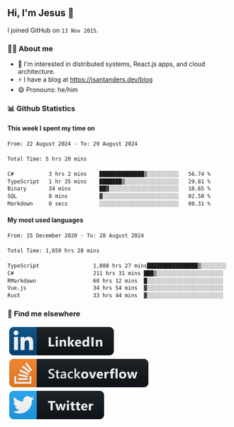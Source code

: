 ## Hi, I'm Jesus 👋

I joined GitHub on `13 Nov 2015`.

<!-- Talking about you -->

### 👨‍💻 About me

- 👦 I'm interested in distributed systems, React.js apps, and cloud architecture.
- ⚡️ I have a blog at <https://jsantanders.dev/blog>
- 😄 Pronouns: he/him

### 📊 Github Statistics

#### This week I spent my time on

<!--START_SECTION:weekly-->

```txt
From: 22 August 2024 - To: 29 August 2024

Total Time: 5 hrs 20 mins

C#           3 hrs 2 mins    ██████████████▒░░░░░░░░░░   56.74 %
TypeScript   1 hr 35 mins    ███████▒░░░░░░░░░░░░░░░░░   29.81 %
Binary       34 mins         ██▓░░░░░░░░░░░░░░░░░░░░░░   10.65 %
SQL          8 mins          ▓░░░░░░░░░░░░░░░░░░░░░░░░   02.50 %
Markdown     0 secs          ░░░░░░░░░░░░░░░░░░░░░░░░░   00.31 %
```

<!--END_SECTION:weekly-->

#### My most used languages

<!--START_SECTION:alltime-->

```txt
From: 15 December 2020 - To: 28 August 2024

Total Time: 1,659 hrs 28 mins

TypeScript                 1,088 hrs 27 mins████████████████▒░░░░░░░░   65.59 %
C#                         211 hrs 31 mins ███▒░░░░░░░░░░░░░░░░░░░░░   12.75 %
RMarkdown                  68 hrs 12 mins  █░░░░░░░░░░░░░░░░░░░░░░░░   04.11 %
Vue.js                     34 hrs 54 mins  ▓░░░░░░░░░░░░░░░░░░░░░░░░   02.10 %
Rust                       33 hrs 44 mins  ▓░░░░░░░░░░░░░░░░░░░░░░░░   02.03 %
```

<!--END_SECTION:alltime-->

### 📢 Find me elsewhere

<p>
  <a target="_blank" href="https://linkedin.com/in/jsantanders">
    <img src="https://github.com/jsantanders/jsantanders/blob/master/img/linkedin.svg" alt="LinkedIn" style="vertical-align:top; margin:4px">
  </a>
  
  <a target="_blank" href="https://stackoverflow.com/users/7318331/jesus-santander">
    <img src="https://github.com/jsantanders/jsantanders/blob/master/img/stackoverflow.svg" alt="StackOverflow" style="vertical-align:top; margin:4px">
  </a>
  
  <a target="_blank" href="http://twitter.com/jsantanders">
    <img src="https://github.com/jsantanders/jsantanders/blob/master/img/twitter.svg" alt="Twitter" style="vertical-align:top; margin:4px">
  </a>
</p>
